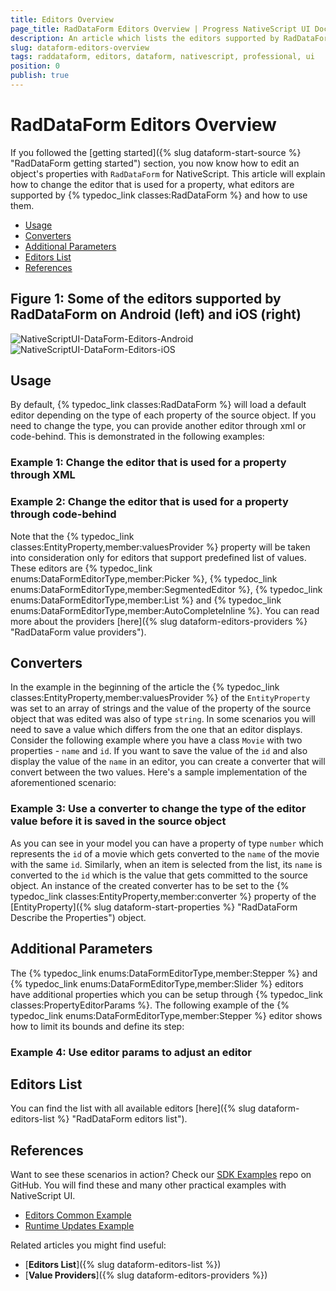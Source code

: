 ```yaml
---
title: Editors Overview
page_title: RadDataForm Editors Overview | Progress NativeScript UI Documentation
description: An article which lists the editors supported by RadDataForm for NativeScript and demonstrates their usage.
slug: dataform-editors-overview
tags: raddataform, editors, dataform, nativescript, professional, ui
position: 0
publish: true
---
```


# RadDataForm Editors Overview

If you followed the [getting started]({% slug dataform-start-source %} "RadDataForm getting started") section, you now know how to edit an object's properties with `RadDataForm` for NativeScript. This article will explain how to change the editor that is used for a property, what editors are supported by {% typedoc_link classes:RadDataForm %} and how to use them.

* [Usage](#usage)
* [Converters](#converters)
* [Additional Parameters](#additional-parameters)
* [Editors List](#editors-list)
* [References](#references)

## Figure 1: Some of the editors supported by RadDataForm on Android (left) and iOS (right)

![NativeScriptUI-DataForm-Editors-Android](../../../img/ns_ui/dataform-editors-overview-android.png "Editors in DataForm in Android") ![NativeScriptUI-DataForm-Editors-iOS](../../../img/ns_ui/dataform-editors-overview-ios.png "Editors in DataForm in iOS")

## Usage

By default, {% typedoc_link classes:RadDataForm %} will load a default editor depending on the type of each property of the source object. If you need to change the type, you can provide another editor through xml or code-behind. This is demonstrated in the following examples:

### Example 1: Change the editor that is used for a property through XML

<snippet id='dataform-editors-xml'/>

### Example 2: Change the editor that is used for a property through code-behind

<snippet id='dataform-editors-code'/>

Note that the {% typedoc_link classes:EntityProperty,member:valuesProvider %} property will be taken into consideration only for editors that support predefined list of values. These editors are {% typedoc_link enums:DataFormEditorType,member:Picker %}, {% typedoc_link enums:DataFormEditorType,member:SegmentedEditor %}, {% typedoc_link enums:DataFormEditorType,member:List %} and {% typedoc_link enums:DataFormEditorType,member:AutoCompleteInline %}. You can read more about the providers [here]({% slug dataform-editors-providers %} "RadDataForm value providers").

## Converters

In the example in the beginning of the article the {% typedoc_link classes:EntityProperty,member:valuesProvider %} of the `EntityProperty` was set to an array of strings and the value of the property of the source object that was edited was also of type `string`. In some scenarios you will need to save a value which differs from the one that an editor displays. Consider the following example where you have a class `Movie` with two properties - `name` and `id`. If you want to save the value of the `id` and also display the value of the `name` in an editor, you can create a converter that will convert between the two values. Here's a sample implementation of the aforementioned scenario:

### Example 3: Use a converter to change the type of the editor value before it is saved in the source object

<snippet id='dataform-converters-code'/>

As you can see in your model you can have a property of type `number` which represents the `id` of a movie which gets converted to the `name` of the movie with the same `id`. Similarly, when an item is selected from the list, its `name` is converted to the `id` which is the value that gets committed to the source object. An instance of the created converter has to be set to the {% typedoc_link classes:EntityProperty,member:converter %} property of the [EntityProperty]({% slug dataform-start-properties %} "RadDataForm Describe the Properties") object.

## Additional Parameters

The {% typedoc_link enums:DataFormEditorType,member:Stepper %} and {% typedoc_link enums:DataFormEditorType,member:Slider %} editors have additional properties which you can be setup through {% typedoc_link classes:PropertyEditorParams %}. The following example of the {% typedoc_link enums:DataFormEditorType,member:Stepper %} editor shows how to limit its bounds and define its step:

### Example 4: Use editor params to adjust an editor

<snippet id='dataform-editor-params-xml'/>

## Editors List

You can find the list with all available editors [here]({% slug dataform-editors-list %} "RadDataForm editors list").

## References

Want to see these scenarios in action?
Check our [SDK Examples](https://github.com/NativeScript/nativescript-ui-samples) repo on GitHub. You will find these and many other practical examples with NativeScript UI.

* [Editors Common Example](https://github.com/NativeScript/nativescript-ui-samples/tree/master/dataform/app/examples/editors)
* [Runtime Updates Example](https://github.com/NativeScript/nativescript-ui-samples/tree/master/dataform/app/examples/runtime-updates)

Related articles you might find useful:

* [**Editors List**]({% slug dataform-editors-list %})
* [**Value Providers**]({% slug dataform-editors-providers %})
